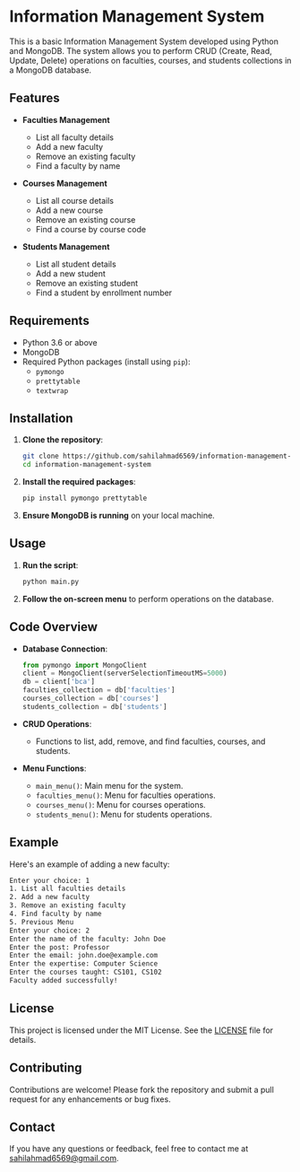 # Information Management System

This is a basic Information Management System developed using Python and MongoDB. The system allows you to perform CRUD (Create, Read, Update, Delete) operations on faculties, courses, and students collections in a MongoDB database.

## Features

- **Faculties Management**
  - List all faculty details
  - Add a new faculty
  - Remove an existing faculty
  - Find a faculty by name

- **Courses Management**
  - List all course details
  - Add a new course
  - Remove an existing course
  - Find a course by course code

- **Students Management**
  - List all student details
  - Add a new student
  - Remove an existing student
  - Find a student by enrollment number

## Requirements

- Python 3.6 or above
- MongoDB
- Required Python packages (install using `pip`):
  - `pymongo`
  - `prettytable`
  - `textwrap`

## Installation

1. **Clone the repository**:
    ```sh
    git clone https://github.com/sahilahmad6569/information-management-system.git
    cd information-management-system
    ```

2. **Install the required packages**:
    ```sh
    pip install pymongo prettytable
    ```

3. **Ensure MongoDB is running** on your local machine.

## Usage

1. **Run the script**:
    ```sh
    python main.py
    ```

2. **Follow the on-screen menu** to perform operations on the database.

## Code Overview

- **Database Connection**:
  ```python
  from pymongo import MongoClient
  client = MongoClient(serverSelectionTimeoutMS=5000)
  db = client['bca']
  faculties_collection = db['faculties']
  courses_collection = db['courses']
  students_collection = db['students']
  ```

- **CRUD Operations**:
  - Functions to list, add, remove, and find faculties, courses, and students.

- **Menu Functions**:
  - `main_menu()`: Main menu for the system.
  - `faculties_menu()`: Menu for faculties operations.
  - `courses_menu()`: Menu for courses operations.
  - `students_menu()`: Menu for students operations.

## Example

Here's an example of adding a new faculty:

```sh
Enter your choice: 1
1. List all faculties details
2. Add a new faculty
3. Remove an existing faculty
4. Find faculty by name
5. Previous Menu
Enter your choice: 2
Enter the name of the faculty: John Doe
Enter the post: Professor
Enter the email: john.doe@example.com
Enter the expertise: Computer Science
Enter the courses taught: CS101, CS102
Faculty added successfully!
```

## License

This project is licensed under the MIT License. See the [LICENSE](LICENSE) file for details.

## Contributing

Contributions are welcome! Please fork the repository and submit a pull request for any enhancements or bug fixes.

## Contact

If you have any questions or feedback, feel free to contact me at sahilahmad6569@gmail.com.
